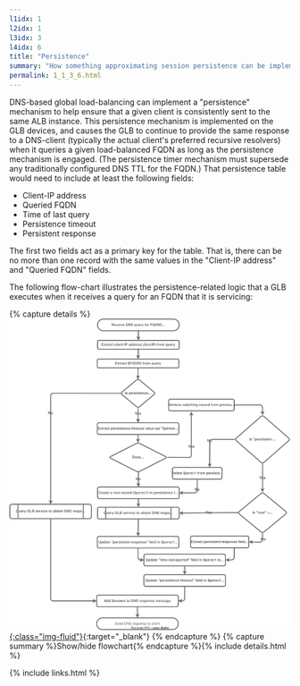 ```yaml
---
l1idx: 1
l2idx: 1
l3idx: 3
l4idx: 6
title: "Persistence"
summary: "How something approximating session persistence can be implemented with dGLB."
permalink: 1_1_3_6.html
---
```


DNS-based global load-balancing can implement a "persistence" mechanism to help ensure that a given client is consistently sent to the same ALB instance. This persistence mechanism is implemented on the GLB devices, and causes the GLB to continue to provide the same response to a DNS-client (typically the actual client's preferred recursive resolvers) when it queries a given load-balanced FQDN as long as the persistence mechanism is engaged. (The persistence timer mechanism must supersede any traditionally configured DNS TTL for the FQDN.) That persistence table would need to include at least the following fields:

* Client-IP address
* Queried FQDN
* Time of last query
* Persistence timeout
* Persistent response

The first two fields act as a primary key for the table. That is, there can be no more than one record with the same values in the "Client-IP address" and "Queried FQDN" fields.

The following flow-chart illustrates the persistence-related logic that a GLB executes when it receives a query for an FQDN that it is servicing:

{% capture details %}
[![image](./dglb-persistence-flowchart.drawio.svg){:class="img-fluid"}](./pages/1/2%20(mtu-manifesto)/dglb-persistence-flowchart.drawio.svg){:target="_blank"}
{% endcapture %}
{% capture summary %}Show/hide flowchart{% endcapture %}{% include details.html %}

{% include links.html %}